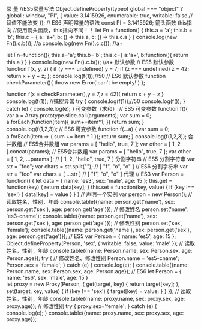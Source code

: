 常
量
//ES5常量写法
Object.defineProperty(typeof global === "object" ? global : window, "PI", {
    value:        3.1415926,
    enumerable:   true,
    writable:     false //赋值不能改变
});
// ES6 声明常量的语法
const PI = 3.1415926;
箭头函数 this指向
//使用箭头函数，this指向不同！！
let Fn = function() {
    this.a = 'a';
    this.b = 'b';
    this.c = {
        a: 'a+',
        b: () => this.a,
        c: () => this.c.a
    }
}
console.log(new Fn().c.b()); //a
console.log(new Fn().c.c()); //a+

let Fn=function(){
    this.a='a';
    this.b='b';
    this.c={
        a:'a+',
        b:function(){
            return this.a
        }
    }
}
console.log(new Fn().c.b()); //a+
默认参数
// ES5 默认参数
function f(x, y, z) {
    if (y === undefined)
        y = 7;
    if (z === undefined)
        z = 42;
    return x + y + z;
};
console.log(f(1));//50
// ES6 默认参数
function checkParameter(){
    throw new Error('can\'t be empty!')
};

function f(x = checkParameter(),y = 7,z = 42){
    return x + y + z
}
console.log(f(1));
//捕捉异常
try {
    console.log(f(1));//50
    console.log(f());
} catch (e) {
    console.log(e);
}
可变参数（求和）
// ES5 可变参数
function f(){
    var a = Array.prototype.slice.call(arguments);
    var sum = 0;
    a.forEach(function(item){
        sum+=item*1;
    })
    return sum;
}
console.log(f(1,2,3));
// ES6 可变参数
function f(...a) {
    var sum = 0;
    a.forEach(item => {
        sum += item * 1
    });
    return sum;
}
console.log(f(1,2,3));
合并数组
// ES5合并数组
var params = [ "hello", true, 7 ];
var other = [ 1, 2 ].concat(params);
// ES5合并数组
var params = [ "hello", true, 7 ];
var other = [ 1, 2, ...params ]; // [ 1, 2, "hello", true, 7 ]
分割字符串
// ES5 分割字符串
var str = "foo";
var chars = str.split(""); // [ "f", "o", "o" ]
// ES6 分割字符串
var str = "foo"
var chars = [ ...str ] // [ "f", "o", "o" ]
代理
// ES3
var Person = function() {
    let data = {
        name: 'es3',
        sex: 'male',
        age: 15
    };
    this.get = function(key) {
        return data[key];
    }
    this.set = function(key, value) {
        if (key !== 'sex') {
            data[key] = value
        }
    }
}
// 声明一个实例
var person = new Person();
// 读取姓名，性别，年龄
console.table({name: person.get('name'), sex: person.get('sex'), age: person.get('age')});
// 修改姓名
person.set('name', 'es3-cname');
console.table({name: person.get('name'), sex: person.get('sex'), age: person.get('age')});
// 修改性别
person.set('sex', 'female');
console.table({name: person.get('name'), sex: person.get('sex'), age: person.get('age')});
// ES5
var Person = {
  name: 'es5',
  age: 15
};
Object.defineProperty(Person, 'sex', {
  writable: false,
  value: 'male'
});
// 读取姓名，性别，年龄
console.table({name: Person.name, sex: Person.sex, age: Person.age});
try {
  // 修改姓名、修改性别
  Person.name = 'es5-cname';
  Person.sex = 'female';
} catch (e) {
  console.log(e);
}
console.table({name: Person.name, sex: Person.sex, age: Person.age});
// ES6
let Person = {
    name: 'es6',
    sex: 'male',
    age: 15
}    
let proxy = new Proxy(Person, {
    get(target, key) {
        return target[key];
    },
    set(target, key, value) {
        if (key !== 'sex') {
            target[key] = value;
        }
    }
});
// 读取姓名，性别，年龄
console.table({name: proxy.name, sex: proxy.sex, age: proxy.age});
// 修改性别
try {
    proxy.sex='female';
} catch (e) {
    console.log(e);
}
console.table({name: proxy.name, sex: proxy.sex, age: proxy.age});
